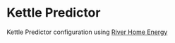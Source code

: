 # Kettle Predictor
Kettle Predictor configuration using [River Home Energy](https://github.com/SimonTasker/river-home-energy)
